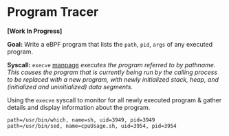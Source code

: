 # Program Tracer  

**[Work In Progress]**

**Goal:** Write a eBPF program that lists the `path`, `pid`, `args` of any executed program.  

**Syscall:** `execve` [manpage](https://man7.org/linux/man-pages/man2/execve.2.html)
*executes the program referred to by _pathname_.  This causes the program that is currently being run by the calling process to be replaced with a new program, with newly initialized stack, heap, and (initialized and uninitialized) data segments.*  

Using the `execve` syscall to monitor for all newly executed program & gather details and display information about the program.

```
path=/usr/bin/which, name=sh, uid=3949, pid=3949
path=/usr/bin/sed, name=cpuUsage.sh, uid=3954, pid=3954
```
